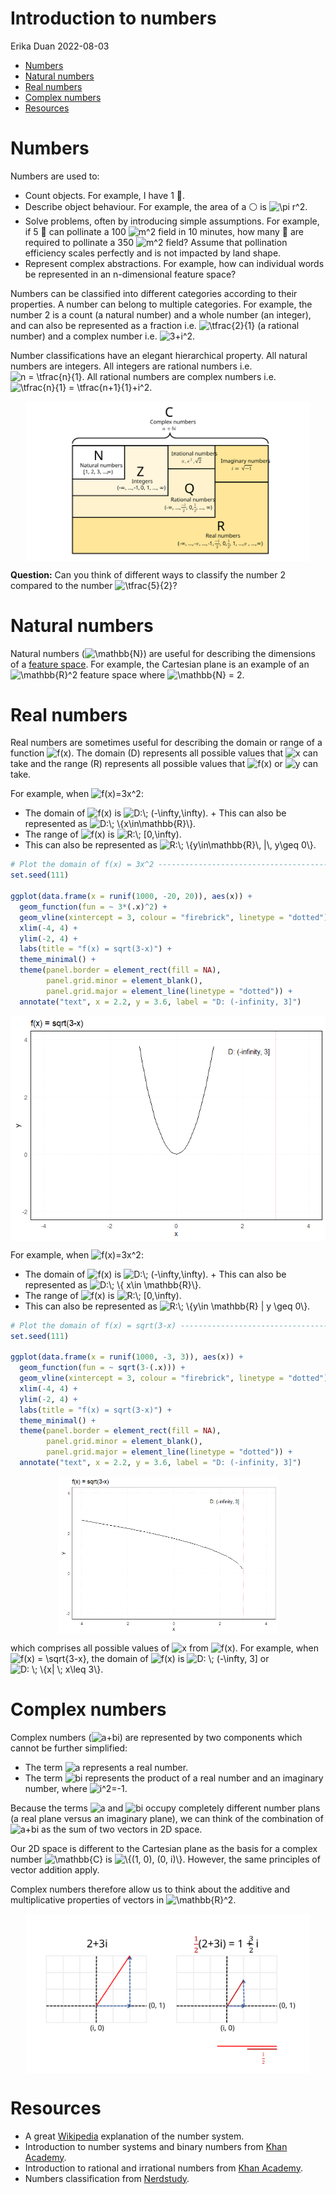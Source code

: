 Introduction to numbers
================
Erika Duan
2022-08-03

-   [Numbers](#numbers)
-   [Natural numbers](#natural-numbers)
-   [Real numbers](#real-numbers)
-   [Complex numbers](#complex-numbers)
-   [Resources](#resources)

# Numbers

Numbers are used to:  
+ Count objects. For example, I have 1 :apple:.  
+ Describe object behaviour. For example, the area of a :white_circle:
is
![\\pi r^2](https://latex.codecogs.com/svg.format?%5Cpi%20r%5E2 "\pi r^2").  
+ Solve problems, often by introducing simple assumptions. For example,
if 5 :bee: can pollinate a 100
![m^2](https://latex.codecogs.com/svg.format?m%5E2 "m^2") field in 10
minutes, how many :bee: are required to pollinate a 350
![m^2](https://latex.codecogs.com/svg.format?m%5E2 "m^2") field? Assume
that pollination efficiency scales perfectly and is not impacted by land
shape.  
+ Represent complex abstractions. For example, how can individual words
be represented in an n-dimensional feature space?

Numbers can be classified into different categories according to their
properties. A number can belong to multiple categories. For example, the
number 2 is a count (a natural number) and a whole number (an integer),
and can also be represented as a fraction
i.e. ![\\tfrac{2}{1}](https://latex.codecogs.com/svg.format?%5Ctfrac%7B2%7D%7B1%7D "\tfrac{2}{1}")
(a rational number) and a complex number
i.e. ![3+i^2](https://latex.codecogs.com/svg.format?3%2Bi%5E2 "3+i^2").

Number classifications have an elegant hierarchical property. All
natural numbers are integers. All integers are rational numbers
i.e. ![n = \\tfrac{n}{1}](https://latex.codecogs.com/svg.format?n%20%3D%20%5Ctfrac%7Bn%7D%7B1%7D "n = \tfrac{n}{1}").
All rational numbers are complex numbers
i.e. ![\\tfrac{n}{1} = \\tfrac{n+1}{1}+i^2](https://latex.codecogs.com/svg.format?%5Ctfrac%7Bn%7D%7B1%7D%20%3D%20%5Ctfrac%7Bn%2B1%7D%7B1%7D%2Bi%5E2 "\tfrac{n}{1} = \tfrac{n+1}{1}+i^2").

<img src="../figures/numbers-categories.svg" width="90%" style="display: block; margin: auto;" />

**Question:** Can you think of different ways to classify the number 2
compared to the number
![\\tfrac{5}{2}](https://latex.codecogs.com/svg.format?%5Ctfrac%7B5%7D%7B2%7D "\tfrac{5}{2}")?

# Natural numbers

Natural numbers
(![\\mathbb{N}](https://latex.codecogs.com/svg.format?%5Cmathbb%7BN%7D "\mathbb{N}"))
are useful for describing the dimensions of a [feature
space](https://stats.stackexchange.com/questions/46425/what-is-feature-space).
For example, the Cartesian plane is an example of an
![\\mathbb{R}^2](https://latex.codecogs.com/svg.format?%5Cmathbb%7BR%7D%5E2 "\mathbb{R}^2")
feature space where
![\\mathbb{N} = 2](https://latex.codecogs.com/svg.format?%5Cmathbb%7BN%7D%20%3D%202 "\mathbb{N} = 2").

# Real numbers

Real numbers are sometimes useful for describing the domain or range of
a function
![f(x)](https://latex.codecogs.com/svg.format?f%28x%29 "f(x)"). The
domain (D) represents all possible values that
![x](https://latex.codecogs.com/svg.format?x "x") can take and the range
(R) represents all possible values that
![f(x)](https://latex.codecogs.com/svg.format?f%28x%29 "f(x)") or
![y](https://latex.codecogs.com/svg.format?y "y") can take.

For example, when
![f(x)=3x^2](https://latex.codecogs.com/svg.format?f%28x%29%3D3x%5E2 "f(x)=3x^2"):  
+ The domain of
![f(x)](https://latex.codecogs.com/svg.format?f%28x%29 "f(x)") is
![D:\\; (-\\infty,\\infty)](https://latex.codecogs.com/svg.format?D%3A%5C%3B%20%28-%5Cinfty%2C%5Cinfty%29 "D:\; (-\infty,\infty)"). +
This can also be represented as
![D:\\; \\{x\\in\\mathbb{R}\\}](https://latex.codecogs.com/svg.format?D%3A%5C%3B%20%5C%7Bx%5Cin%5Cmathbb%7BR%7D%5C%7D "D:\; \{x\in\mathbb{R}\}").  
+ The range of
![f(x)](https://latex.codecogs.com/svg.format?f%28x%29 "f(x)") is
![R:\\; \[0,\\infty)](https://latex.codecogs.com/svg.format?R%3A%5C%3B%20%5B0%2C%5Cinfty%29 "R:\; [0,\infty)").  
+ This can also be represented as
![R:\\; \\{y\\in\\mathbb{R}\\, \|\\, y\\geq 0\\}](https://latex.codecogs.com/svg.format?R%3A%5C%3B%20%5C%7By%5Cin%5Cmathbb%7BR%7D%5C%2C%20%7C%5C%2C%20y%5Cgeq%200%5C%7D "R:\; \{y\in\mathbb{R}\, |\, y\geq 0\}").

``` r
# Plot the domain of f(x) = 3x^2 -----------------------------------------------
set.seed(111)

ggplot(data.frame(x = runif(1000, -20, 20)), aes(x)) +
  geom_function(fun = ~ 3*(.x)^2) +
  geom_vline(xintercept = 3, colour = "firebrick", linetype = "dotted") + 
  xlim(-4, 4) + 
  ylim(-2, 4) + 
  labs(title = "f(x) = sqrt(3-x)") +  
  theme_minimal() + 
  theme(panel.border = element_rect(fill = NA),
        panel.grid.minor = element_blank(),
        panel.grid.major = element_line(linetype = "dotted")) +
  annotate("text", x = 2.2, y = 3.6, label = "D: (-infinity, 3]")
```

<img src="numbers-introduction_files/figure-gfm/unnamed-chunk-3-1.png" style="display: block; margin: auto;" />

For example, when
![f(x)=3x^2](https://latex.codecogs.com/svg.format?f%28x%29%3D3x%5E2 "f(x)=3x^2"):  
+ The domain of
![f(x)](https://latex.codecogs.com/svg.format?f%28x%29 "f(x)") is
![D:\\; (-\\infty,\\infty)](https://latex.codecogs.com/svg.format?D%3A%5C%3B%20%28-%5Cinfty%2C%5Cinfty%29 "D:\; (-\infty,\infty)"). +
This can also be represented as
![D:\\; \\{ x\\in \\mathbb{R}\\}](https://latex.codecogs.com/svg.format?D%3A%5C%3B%20%5C%7B%20x%5Cin%20%5Cmathbb%7BR%7D%5C%7D "D:\; \{ x\in \mathbb{R}\}").  
+ The range of
![f(x)](https://latex.codecogs.com/svg.format?f%28x%29 "f(x)") is
![R:\\; \[0,\\infty)](https://latex.codecogs.com/svg.format?R%3A%5C%3B%20%5B0%2C%5Cinfty%29 "R:\; [0,\infty)").  
+ This can also be represented as
![R:\\; \\{y\\in \\mathbb{R} \| y \\geq 0\\}](https://latex.codecogs.com/svg.format?R%3A%5C%3B%20%5C%7By%5Cin%20%5Cmathbb%7BR%7D%20%7C%20y%20%5Cgeq%200%5C%7D "R:\; \{y\in \mathbb{R} | y \geq 0\}").

``` r
# Plot the domain of f(x) = sqrt(3-x) ------------------------------------------
set.seed(111)

ggplot(data.frame(x = runif(1000, -3, 3)), aes(x)) +
  geom_function(fun = ~ sqrt(3-(.x))) +
  geom_vline(xintercept = 3, colour = "firebrick", linetype = "dotted") + 
  xlim(-4, 4) + 
  ylim(-2, 4) + 
  labs(title = "f(x) = sqrt(3-x)") +  
  theme_minimal() + 
  theme(panel.border = element_rect(fill = NA),
        panel.grid.minor = element_blank(),
        panel.grid.major = element_line(linetype = "dotted")) +
  annotate("text", x = 2.2, y = 3.6, label = "D: (-infinity, 3]")
```

<img src="numbers-introduction_files/figure-gfm/unnamed-chunk-4-1.png" width="70%" style="display: block; margin: auto;" />

which comprises all possible values of
![x](https://latex.codecogs.com/svg.format?x "x") from
![f(x)](https://latex.codecogs.com/svg.format?f%28x%29 "f(x)"). For
example, when
![f(x) = \\sqrt{3-x}](https://latex.codecogs.com/svg.format?f%28x%29%20%3D%20%5Csqrt%7B3-x%7D "f(x) = \sqrt{3-x}"),
the domain of
![f(x)](https://latex.codecogs.com/svg.format?f%28x%29 "f(x)") is
![D: \\; (-\\infty, 3\]](https://latex.codecogs.com/svg.format?D%3A%20%5C%3B%20%28-%5Cinfty%2C%203%5D "D: \; (-\infty, 3]")
or
![D: \\; \\{x\| \\; x\\leq 3\\}](https://latex.codecogs.com/svg.format?D%3A%20%5C%3B%20%5C%7Bx%7C%20%5C%3B%20x%5Cleq%203%5C%7D "D: \; \{x| \; x\leq 3\}").

# Complex numbers

Complex numbers
(![a+bi](https://latex.codecogs.com/svg.format?a%2Bbi "a+bi")) are
represented by two components which cannot be further simplified:  
+ The term ![a](https://latex.codecogs.com/svg.format?a "a") represents
a real number.  
+ The term ![bi](https://latex.codecogs.com/svg.format?bi "bi")
represents the product of a real number and an imaginary number, where
![i^2=-1](https://latex.codecogs.com/svg.format?i%5E2%3D-1 "i^2=-1").

Because the terms ![a](https://latex.codecogs.com/svg.format?a "a") and
![bi](https://latex.codecogs.com/svg.format?bi "bi") occupy completely
different number plans (a real plane versus an imaginary plane), we can
think of the combination of
![a+bi](https://latex.codecogs.com/svg.format?a%2Bbi "a+bi") as the sum
of two vectors in 2D space.

Our 2D space is different to the Cartesian plane as the basis for a
complex number
![\\mathbb{C}](https://latex.codecogs.com/svg.format?%5Cmathbb%7BC%7D "\mathbb{C}")
is
![\\{(1, 0), (0, i)\\}](https://latex.codecogs.com/svg.format?%5C%7B%281%2C%200%29%2C%20%280%2C%20i%29%5C%7D "\{(1, 0), (0, i)\}").
However, the same principles of vector addition apply.

Complex numbers therefore allow us to think about the additive and
multiplicative properties of vectors in
![\\mathbb{R}^2](https://latex.codecogs.com/svg.format?%5Cmathbb%7BR%7D%5E2 "\mathbb{R}^2").

<img src="../figures/numbers-complex.svg" width="90%" style="display: block; margin: auto;" />

# Resources

-   A great
    [Wikipedia](https://en.wikipedia.org/wiki/Number#Main_classification)
    explanation of the number system.  
-   Introduction to number systems and binary numbers from [Khan
    Academy](https://www.youtube.com/watch?v=ku4KOFQ-bB4).  
-   Introduction to rational and irrational numbers from [Khan
    Academy](https://www.youtube.com/watch?v=cLP7INqs3JM).  
-   Numbers classification from
    [Nerdstudy](https://www.youtube.com/watch?v=vbPUS-0Wbv4).
